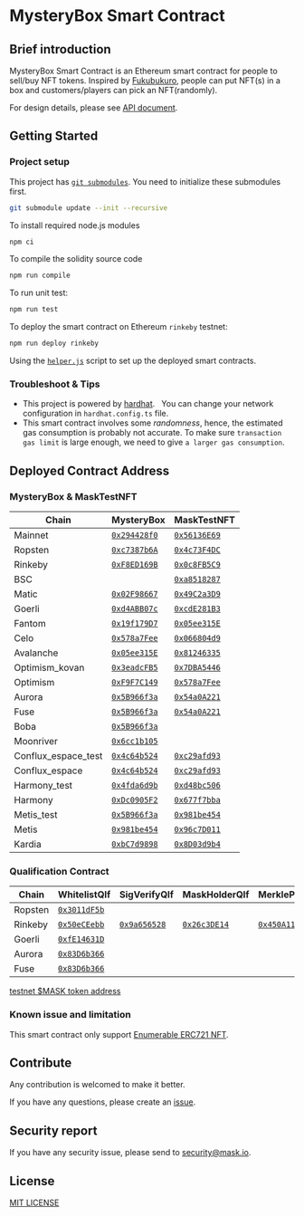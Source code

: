 # MysteryBox Smart Contract

## Brief introduction

MysteryBox Smart Contract is an Ethereum smart contract for people to sell/buy NFT tokens. Inspired by [Fukubukuro](https://en.wikipedia.org/wiki/Fukubukuro), people can put NFT(s) in a box and customers/players can pick an NFT(randomly).

For design details, please see [API document](docs/API.md).

## Getting Started

### Project setup

This project has [`git submodules`](https://git-scm.com/book/en/v2/Git-Tools-Submodules). You need to initialize these submodules first.

```bash
git submodule update --init --recursive
```

To install required node.js modules

```bash
npm ci
```

To compile the solidity source code

```bash
npm run compile
```

To run unit test:

```bash
npm run test
```

To deploy the smart contract on Ethereum `rinkeby` testnet:

```bash
npm run deploy rinkeby
```

Using the [`helper.js`](helper.js) script to set up the deployed smart contracts.

### Troubleshoot & Tips

- This project is powered by [hardhat](https://hardhat.org/).
    You can change your network configuration in `hardhat.config.ts` file.
- This smart contract involves some _randomness_, hence, the estimated gas consumption is probably not accurate. To make sure `transaction gas limit` is large enough, we need to give `a larger gas consumption`.

## Deployed Contract Address

### MysteryBox & MaskTestNFT

<!-- begin main -->

| Chain               | MysteryBox                             | MaskTestNFT                             |
| ------------------- | -------------------------------------- | --------------------------------------- |
| Mainnet             | [`0x294428f0`][mb-mainnet]             | [`0x56136E69`][nft-mainnet]             |
| Ropsten             | [`0xc7387b6A`][mb-ropsten]             | [`0x4c73F4DC`][nft-ropsten]             |
| Rinkeby             | [`0xF8ED169B`][mb-rinkeby]             | [`0x0c8FB5C9`][nft-rinkeby]             |
| BSC                 |                                        | [`0xa8518287`][nft-bsc]                 |
| Matic               | [`0x02F98667`][mb-matic]               | [`0x49C2a3D9`][nft-matic]               |
| Goerli              | [`0xd4ABB07c`][mb-goerli]              | [`0xcdE281B3`][nft-goerli]              |
| Fantom              | [`0x19f179D7`][mb-fantom]              | [`0x05ee315E`][nft-fantom]              |
| Celo                | [`0x578a7Fee`][mb-celo]                | [`0x066804d9`][nft-celo]                |
| Avalanche           | [`0x05ee315E`][mb-avalanche]           | [`0x81246335`][nft-avalanche]           |
| Optimism_kovan      | [`0x3eadcFB5`][mb-optimism_kovan]      | [`0x7DBA5446`][nft-optimism_kovan]      |
| Optimism            | [`0xF9F7C149`][mb-optimism]            | [`0x578a7Fee`][nft-optimism]            |
| Aurora              | [`0x5B966f3a`][mb-aurora]              | [`0x54a0A221`][nft-aurora]              |
| Fuse                | [`0x5B966f3a`][mb-fuse]                | [`0x54a0A221`][nft-fuse]                |
| Boba                | [`0x5B966f3a`][mb-boba]                |                                         |
| Moonriver           | [`0x6cc1b105`][mb-moonriver]           |                                         |
| Conflux_espace_test | [`0x4c64b524`][mb-conflux_espace_test] | [`0xc29afd93`][nft-conflux_espace_test] |
| Conflux_espace      | [`0x4c64b524`][mb-conflux_espace]      | [`0xc29afd93`][nft-conflux_espace]      |
| Harmony_test        | [`0x4fda6d9b`][mb-harmony_test]        | [`0xd48bc506`][nft-harmony_test]        |
| Harmony             | [`0xDc0905F2`][mb-harmony]             | [`0x677f7bba`][nft-harmony]             |
| Metis_test          | [`0x5B966f3a`][mb-metis_test]          | [`0x981be454`][nft-metis_test]          |
| Metis               | [`0x981be454`][mb-metis]               | [`0x96c7D011`][nft-metis]               |
| Kardia              | [`0xbC7d9898`][mb-kardia]              | [`0x8D03d9b4`][nft-kardia]              |

[mb-mainnet]: https://etherscan.io/address/0x294428f04b0F9EbC49B7Ad61E2736ebD6808c145
[mb-ropsten]: https://ropsten.etherscan.io/address/0xc7387b6Ac310ae15576451d2d37058711331105c
[mb-rinkeby]: https://rinkeby.etherscan.io/address/0xF8ED169BC0cdA735A88d32AC10b88AA5B69181ac
[mb-matic]: https://polygonscan.com/address/0x02F98667b3A1202a320F67a669a5e4e451fD0cc1
[mb-goerli]: https://goerli.etherscan.io/address/0xd4ABB07c7f6D57C17812520c9Ea5d597c7Bf09Ec
[mb-fantom]: https://ftmscan.com/address/0x19f179D7e0D7d9F9d5386afFF64271D98A91615B
[mb-celo]: https://explorer.celo.org/address/0x578a7Fee5f0D8CEc7d00578Bf37374C5b95C4b98
[mb-avalanche]: https://snowtrace.io/address/0x05ee315E407C21a594f807D61d6CC11306D1F149
[mb-optimism_kovan]: https://kovan-optimistic.etherscan.io/address/0x3eadcFB5FbCEd62B07DDB41aeACFCbff601cf36B
[mb-optimism]: https://optimistic.etherscan.io/address/0xF9F7C1496c21bC0180f4B64daBE0754ebFc8A8c0
[mb-aurora]: https://explorer.mainnet.aurora.dev/address/0x5B966f3a32Db9C180843bCb40267A66b73E4f022
[mb-fuse]: https://explorer.fuse.io/address/0x5B966f3a32Db9C180843bCb40267A66b73E4f022
[mb-boba]: https://blockexplorer.boba.network/address/0x5B966f3a32Db9C180843bCb40267A66b73E4f022
[mb-moonriver]: https://moonriver.moonscan.io/address/0x6cc1b1058F9153358278C35E0b2D382f1585854B
[mb-conflux_espace_test]: https://evmtestnet.confluxscan.io/address/0x4c64b52476902430f56870d51d18529737acfa2f
[mb-conflux_espace]: https://evm.confluxscan.io/address/0x4c64b52476902430f56870d51d18529737acfa2f
[mb-harmony_test]: https://explorer.pops.one/address/0x4fda6d9bb68af18e5d686555b18ccea7c82e0a3f
[mb-harmony]: https://explorer.harmony.one/address/0xDc0905F2Dac875E29A36f22F1Ea046e063875D3e
[mb-metis_test]: https://stardust-explorer.metis.io/address/0x5B966f3a32Db9C180843bCb40267A66b73E4f022
[mb-metis]: https://andromeda-explorer.metis.io/address/0x981be454a930479d92C91a0092D204b64845A5D6
[mb-kardia]: https://explorer.kardiachain.io/address/0xbC7d98985966f56A66B0cB5F23d865676dc2ac84
[nft-mainnet]: https://etherscan.io/address/0x56136E69A5771436a9598804c5eA792230c21181
[nft-ropsten]: https://ropsten.etherscan.io/address/0x4c73F4DC55Ef094259570892F52717cF19c62283
[nft-rinkeby]: https://rinkeby.etherscan.io/address/0x0c8FB5C985E00fb1D002b6B9700084492Fb4B9A8
[nft-bsc]: https://bscscan.com/address/0xa8518287BfB7729A6CC2d67f757eB2074DA84913
[nft-matic]: https://polygonscan.com/address/0x49C2a3D93C4B94eAd101d9936f1ebCA634394a78
[nft-goerli]: https://goerli.etherscan.io/address/0xcdE281B32b629f2e89E5953B674E1E507e6dabcF
[nft-fantom]: https://ftmscan.com/address/0x05ee315E407C21a594f807D61d6CC11306D1F149
[nft-celo]: https://explorer.celo.org/address/0x066804d9123bF2609Ed4A4a40b1177a9c5a9Ed51
[nft-avalanche]: https://snowtrace.io/address/0x812463356F58fc8194645A1838ee6C52D8ca2D26
[nft-optimism_kovan]: https://kovan-optimistic.etherscan.io/address/0x7DBA54465650ee4077E295d81130a21D5eDc04F9
[nft-optimism]: https://optimistic.etherscan.io/address/0x578a7Fee5f0D8CEc7d00578Bf37374C5b95C4b98
[nft-aurora]: https://explorer.mainnet.aurora.dev/address/0x54a0A221C25Fc0a347EC929cFC5db0be17fA2a2B
[nft-fuse]: https://explorer.fuse.io/address/0x54a0A221C25Fc0a347EC929cFC5db0be17fA2a2B
[nft-conflux_espace_test]: https://evmtestnet.confluxscan.io/address/0xc29afd93409226ce9f8a358790f8830371ee33e7
[nft-conflux_espace]: https://evm.confluxscan.io/address/0xc29afd93409226ce9f8a358790f8830371ee33e7
[nft-harmony_test]: https://explorer.pops.one/address/0xd48bc506a9fe6024f6b8a401ef91ae1db6b83f90
[nft-harmony]: https://explorer.harmony.one/address/0x677f7bba13108649ecff068e8b3d55631327b83a
[nft-metis_test]: https://stardust-explorer.metis.io/address/0x981be454a930479d92C91a0092D204b64845A5D6
[nft-metis]: https://andromeda-explorer.metis.io/address/0x96c7D011cdFD467f551605f0f5Fce279F86F4186
[nft-kardia]: https://explorer.kardiachain.io/address/0x8D03d9b43e98Cc2f790Be4E96503fD0CcFd04a2D

<!-- end main -->

### Qualification Contract

<!-- begin Qualification -->

| Chain               | WhitelistQlf               | SigVerifyQlf               | MaskHolderQlf              | MerkleProofQlf             |
| ------------------- | -------------------------- | -------------------------- | -------------------------- | -------------------------- |
| Ropsten             | [`0x3011dF5b`][wl-ropsten] |                            |                            |                            |
| Rinkeby             | [`0x50eCEebb`][wl-rinkeby] | [`0x9a656528`][sv-rinkeby] | [`0x26c3DE14`][mh-rinkeby] | [`0x450A1185`][mp-rinkeby] |
| Goerli              | [`0xfE14631D`][wl-goerli]  |                            |                            |                            |
| Aurora              | [`0x83D6b366`][wl-aurora]  |                            |                            |                            |
| Fuse                | [`0x83D6b366`][wl-fuse]    |                            |                            |                            |

[wl-ropsten]: https://ropsten.etherscan.io/address/0x3011dF5b0Be18A56693cC062Cb61a160dca571C3
[wl-rinkeby]: https://rinkeby.etherscan.io/address/0x50eCEebb7360Efb93094dDEA692e04274E548b1d
[sv-rinkeby]: https://rinkeby.etherscan.io/address/0x9a656528700493348132823C6A3C59CdFa48283d
[mh-rinkeby]: https://rinkeby.etherscan.io/address/0x26c3DE1430dc105b205F47fc497ED3015768C9B0
[mp-rinkeby]: https://rinkeby.etherscan.io/address/0x450A11854F41d6E958e258665e593929E3bf111D
[wl-goerli]: https://goerli.etherscan.io/address/0xfE14631D3C2364171694EBcA05CAD08A54B2b07a
[wl-aurora]: https://explorer.mainnet.aurora.dev/address/0x83D6b366f21e413f214EB077D5378478e71a5eD2
[wl-fuse]: https://explorer.fuse.io/address/0x83D6b366f21e413f214EB077D5378478e71a5eD2

<!-- end Qualification -->

[testnet $MASK token address](https://github.com/DimensionDev/misc_smart_contract#masktoken---testnet-only)

### Known issue and limitation

This smart contract only support [Enumerable ERC721 NFT](https://docs.openzeppelin.com/contracts/4.x/api/token/erc721#ERC721Enumerable).

## Contribute

Any contribution is welcomed to make it better.

If you have any questions, please create an [issue](https://github.com/DimensionDev/MysteryBox/issues).

## Security report

If you have any security issue, please send to <security@mask.io>.

## License

[MIT LICENSE](LICENSE)

